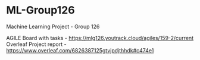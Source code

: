 # ML-Group126
Machine Learning Project -  Group 126

AGILE Board with tasks - https://mlg126.youtrack.cloud/agiles/159-2/current
Overleaf Project report - https://www.overleaf.com/6826387125gtvjpdjthhdk#c474e1

